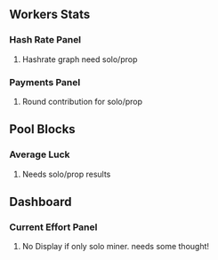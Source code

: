 ## Workers Stats

### Hash Rate Panel
1. Hashrate graph need solo/prop

### Payments Panel
1. Round contribution for solo/prop 


## Pool Blocks

### Average Luck
1. Needs solo/prop results

## Dashboard

### Current Effort Panel
1. No Display if only solo miner. needs some thought!
